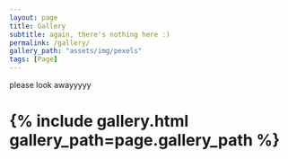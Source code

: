 ```yaml
---
layout: page
title: Gallery
subtitle: again, there's nothing here :)
permalink: /gallery/
gallery_path: "assets/img/pexels"
tags: [Page]
---
```


please look awayyyyy


# {% include gallery.html gallery_path=page.gallery_path %}
